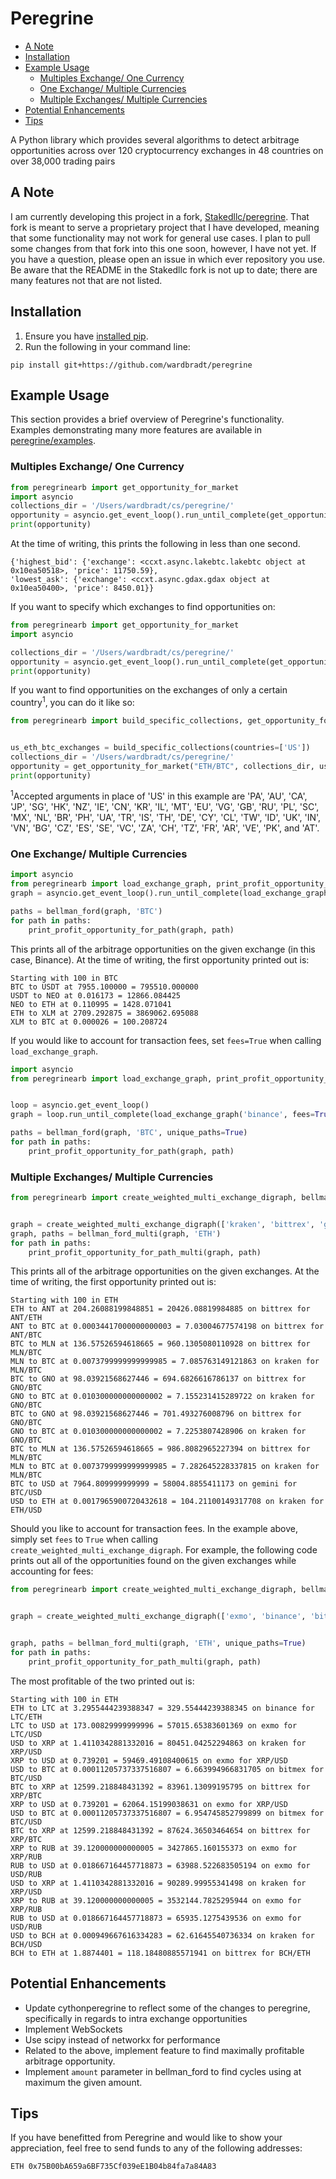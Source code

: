 # Peregrine

- [A Note](#a-note)
- [Installation](#installation)
- [Example Usage](#example-usage)
  * [Multiples Exchange/ One Currency](#multiples-exchange--one-currency)
  * [One Exchange/ Multiple Currencies](#one-exchange--multiple-currencies)
  * [Multiple Exchanges/ Multiple Currencies](#multiple-exchanges--multiple-currencies)
- [Potential Enhancements](#potential-enhancements)
- [Tips](#tips)

A Python library which provides several algorithms to detect arbitrage opportunities across over 120 cryptocurrency exchanges in 48 countries on over 38,000 trading pairs

## A Note
I am currently developing this project in a fork, [Stakedllc/peregrine](https://github.com/Stakedllc/peregrine). That fork is meant to serve a proprietary project that I have developed, meaning that some functionality may not work for general use cases. I plan to pull some changes from that fork into this one soon, however, I have not yet. If you have a question, please open an issue in which ever repository you use. Be aware that the README in the Stakedllc fork is not up to date; there are many features not that are not listed.

## Installation
1. Ensure you have [installed pip](https://pip.pypa.io/en/stable/installing/).
2. Run the following in your command line:
```
pip install git+https://github.com/wardbradt/peregrine
```

## Example Usage

This section provides a brief overview of Peregrine's functionality. Examples demonstrating many more features are available in [peregrine/examples](https://github.com/wardbradt/peregrine/tree/master/examples).

### Multiples Exchange/ One Currency

```python
from peregrinearb import get_opportunity_for_market
import asyncio
collections_dir = '/Users/wardbradt/cs/peregrine/'
opportunity = asyncio.get_event_loop().run_until_complete(get_opportunity_for_market("BTC/USD", collections_dir))
print(opportunity)
```

At the time of writing, this prints the following in less than one second.

```
{'highest_bid': {'exchange': <ccxt.async.lakebtc.lakebtc object at 0x10ea50518>, 'price': 11750.59},
'lowest_ask': {'exchange': <ccxt.async.gdax.gdax object at 0x10ea50400>, 'price': 8450.01}}
```

If you want to specify which exchanges to find opportunities on:

```python
from peregrinearb import get_opportunity_for_market
import asyncio

collections_dir = '/Users/wardbradt/cs/peregrine/'
opportunity = asyncio.get_event_loop().run_until_complete(get_opportunity_for_market("BTC/USD", collections_dir, exchanges=["anxpro", "bitbay", "coinfloor", "gemini", "livecoin"]))
print(opportunity)
```

If you want to find opportunities on the exchanges of only a certain country<sup>1</sup>, you can do it like so:

```python
from peregrinearb import build_specific_collections, get_opportunity_for_market


us_eth_btc_exchanges = build_specific_collections(countries=['US'])
collections_dir = '/Users/wardbradt/cs/peregrine/'
opportunity = get_opportunity_for_market("ETH/BTC", collections_dir, us_eth_btc_exchanges["ETH/BTC"])
print(opportunity)
```

<sup>1</sup>Accepted arguments in place of 'US' in this example are 'PA', 'AU', 'CA', 'JP', 'SG', 'HK', 'NZ', 'IE', 'CN', 'KR', 'IL', 'MT', 'EU', 'VG', 'GB', 'RU', 'PL', 'SC', 'MX', 'NL', 'BR', 'PH', 'UA', 'TR', 'IS', 'TH', 'DE', 'CY', 'CL', 'TW', 'ID', 'UK', 'IN', 'VN', 'BG', 'CZ', 'ES', 'SE', 'VC', 'ZA', 'CH', 'TZ', 'FR', 'AR', 'VE', 'PK', and 'AT'.

### One Exchange/ Multiple Currencies

```python
import asyncio
from peregrinearb import load_exchange_graph, print_profit_opportunity_for_path, bellman_ford
graph = asyncio.get_event_loop().run_until_complete(load_exchange_graph('binance'))

paths = bellman_ford(graph, 'BTC')
for path in paths:
    print_profit_opportunity_for_path(graph, path)
```

This prints all of the arbitrage opportunities on the given exchange (in this case, Binance). At the time of writing, the first opportunity printed out is:

```
Starting with 100 in BTC
BTC to USDT at 7955.100000 = 795510.000000
USDT to NEO at 0.016173 = 12866.084425
NEO to ETH at 0.110995 = 1428.071041
ETH to XLM at 2709.292875 = 3869062.695088
XLM to BTC at 0.000026 = 100.208724
```
If you would like to account for transaction fees, set `fees=True` when calling `load_exchange_graph`.
```python
import asyncio
from peregrinearb import load_exchange_graph, print_profit_opportunity_for_path, bellman_ford


loop = asyncio.get_event_loop()
graph = loop.run_until_complete(load_exchange_graph('binance', fees=True))

paths = bellman_ford(graph, 'BTC', unique_paths=True)
for path in paths:
    print_profit_opportunity_for_path(graph, path)
```

### Multiple Exchanges/ Multiple Currencies

```python
from peregrinearb import create_weighted_multi_exchange_digraph, bellman_ford_multi, print_profit_opportunity_for_path_multi


graph = create_weighted_multi_exchange_digraph(['kraken', 'bittrex', 'gemini'], log=True)
graph, paths = bellman_ford_multi(graph, 'ETH')
for path in paths:
    print_profit_opportunity_for_path_multi(graph, path)
```

This prints all of the arbitrage opportunities on the given exchanges. At the time of writing, the first opportunity printed out is:

```
Starting with 100 in ETH
ETH to ANT at 204.26088199848851 = 20426.08819984885 on bittrex for ANT/ETH
ANT to BTC at 0.00034417000000000003 = 7.03004677574198 on bittrex for ANT/BTC
BTC to MLN at 136.57526594618665 = 960.1305080110928 on bittrex for MLN/BTC
MLN to BTC at 0.0073799999999999985 = 7.085763149121863 on kraken for MLN/BTC
BTC to GNO at 98.03921568627446 = 694.6826616786137 on bittrex for GNO/BTC
GNO to BTC at 0.010300000000000002 = 7.155231415289722 on kraken for GNO/BTC
BTC to GNO at 98.03921568627446 = 701.493276008796 on bittrex for GNO/BTC
GNO to BTC at 0.010300000000000002 = 7.2253807428906 on kraken for GNO/BTC
BTC to MLN at 136.57526594618665 = 986.8082965227394 on bittrex for MLN/BTC
MLN to BTC at 0.0073799999999999985 = 7.282645228337815 on kraken for MLN/BTC
BTC to USD at 7964.809999999999 = 58004.8855411173 on gemini for BTC/USD
USD to ETH at 0.0017965900720432618 = 104.21100149317708 on kraken for ETH/USD
```
Should you like to account for transaction fees. In the example above, simply set `fees` to `True` when calling `create_weighted_multi_exchange_digraph`.
For example, the following code prints out all of the opportunities found on the given exchanges while accounting for fees:
```python
from peregrinearb import create_weighted_multi_exchange_digraph, bellman_ford_multi, print_profit_opportunity_for_path_multi


graph = create_weighted_multi_exchange_digraph(['exmo', 'binance', 'bitmex', 'bittrex', 'gemini', 'kraken'], log=True)


graph, paths = bellman_ford_multi(graph, 'ETH', unique_paths=True)
for path in paths:
    print_profit_opportunity_for_path_multi(graph, path)
```
The most profitable of the two printed out is:
```
Starting with 100 in ETH
ETH to LTC at 3.2955444239388347 = 329.55444239388345 on binance for LTC/ETH
LTC to USD at 173.00829999999996 = 57015.65383601369 on exmo for LTC/USD
USD to XRP at 1.4110342881332016 = 80451.04252294863 on kraken for XRP/USD
XRP to USD at 0.739201 = 59469.49108400615 on exmo for XRP/USD
USD to BTC at 0.00011205737337516807 = 6.663994966831705 on bitmex for BTC/USD
BTC to XRP at 12599.218848431392 = 83961.13099195795 on bittrex for XRP/BTC
XRP to USD at 0.739201 = 62064.15199038631 on exmo for XRP/USD
USD to BTC at 0.00011205737337516807 = 6.954745852799899 on bitmex for BTC/USD
BTC to XRP at 12599.218848431392 = 87624.36503464654 on bittrex for XRP/BTC
XRP to RUB at 39.120000000000005 = 3427865.160155373 on exmo for XRP/RUB
RUB to USD at 0.018667164457718873 = 63988.522683505194 on exmo for USD/RUB
USD to XRP at 1.4110342881332016 = 90289.99955341498 on kraken for XRP/USD
XRP to RUB at 39.120000000000005 = 3532144.7825295944 on exmo for XRP/RUB
RUB to USD at 0.018667164457718873 = 65935.1275439536 on exmo for USD/RUB
USD to BCH at 0.000949667616334283 = 62.61645540736334 on kraken for BCH/USD
BCH to ETH at 1.8874401 = 118.18480885571941 on bittrex for BCH/ETH
```

## Potential Enhancements

* Update cythonperegrine to reflect some of the changes to peregrine, specifically in regards to intra exchange opportunities
* Implement WebSockets
* Use scipy instead of networkx for performance
* Related to the above, implement feature to find maximally profitable arbitrage opportunity.
* Implement `amount` parameter in bellman_ford to find cycles using at maximum the given amount.

## Tips
If you have benefitted from Peregrine and would like to show your appreciation, feel free to send funds to any of the following addresses:
```
ETH 0x75B00bA659a6BF735Cf039eE1B04b84fa7a84A83
```
